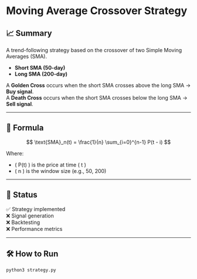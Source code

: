 # Moving Average Crossover Strategy

## 📈 Summary

A trend-following strategy based on the crossover of two Simple Moving Averages (SMA).

- **Short SMA (50-day)**
- **Long SMA (200-day)**

A **Golden Cross** occurs when the short SMA crosses above the long SMA → **Buy signal**.  
A **Death Cross** occurs when the short SMA crosses below the long SMA → **Sell signal**.

---

## 🧮 Formula

$$
\text{SMA}_n(t) = \frac{1}{n} \sum_{i=0}^{n-1} P(t - i)
$$

Where:
- \( P(t) \) is the price at time \( t \)
- \( n \) is the window size (e.g., 50, 200)

---

## 🧠 Status

✅ Strategy implemented  
❌ Signal generation  
❌ Backtesting  
❌ Performance metrics

---

## 🛠️ How to Run

```bash
python3 strategy.py